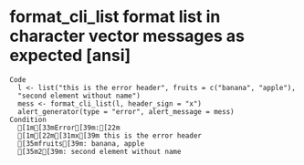 # format_cli_list format list in character vector messages as expected [ansi]

    Code
      l <- list("this is the error header", fruits = c("banana", "apple"),
      "second element without name")
      mess <- format_cli_list(l, header_sign = "x")
      alert_generator(type = "error", alert_message = mess)
    Condition
      [1m[33mError[39m:[22m
      [1m[22m[31mx[39m this is the error header
      [35mfruits[39m: banana, apple
      [35m2[39m: second element without name

